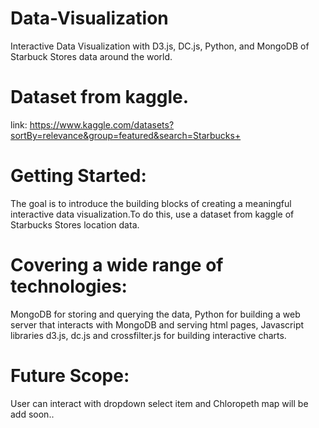 # Data-Visualization
Interactive Data Visualization with D3.js, DC.js, Python, and MongoDB of Starbuck Stores data around the world.
# Dataset from kaggle.
link: https://www.kaggle.com/datasets?sortBy=relevance&group=featured&search=Starbucks+

# Getting Started:
The goal is to introduce the building blocks of creating a meaningful interactive data visualization.To do this, use a dataset from
kaggle of Starbucks Stores location data. 
# Covering a wide range of technologies: 
  MongoDB for storing and querying the data, Python for building a web server that interacts with MongoDB and serving html pages,
  Javascript libraries d3.js, dc.js and crossfilter.js for building interactive charts.
# Future Scope:
User can interact with dropdown select item and Chloropeth map will be add soon..

